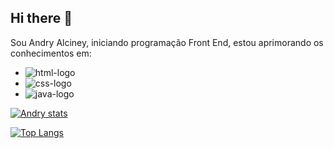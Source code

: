 ## Hi there 👋

Sou Andry Alciney, iniciando programação Front End, estou aprimorando os conhecimentos em:
- <img src="https://img.shields.io/badge/HTML5-E34F26?style=for-the-badge&logo=html5&logoColor=white" alt="html-logo"/>
- <img src="https://img.shields.io/badge/CSS3-1572B6?style=for-the-badge&logo=css3&logoColor=white" alt="css-logo"/>
- <img src="https://img.shields.io/badge/Java-ED8B00?style=for-the-badge&logo=openjdk&logoColor=white" alt="java-logo"/>

[![Andry stats](https://github-readme-stats.vercel.app/api?username=Andry)](https://github.com/anuraghazra/github-readme-stats)

[![Top Langs](https://github-readme-stats.vercel.app/api/top-langs/?username=andry)](https://github.com/anuraghazra/github-readme-stats)
